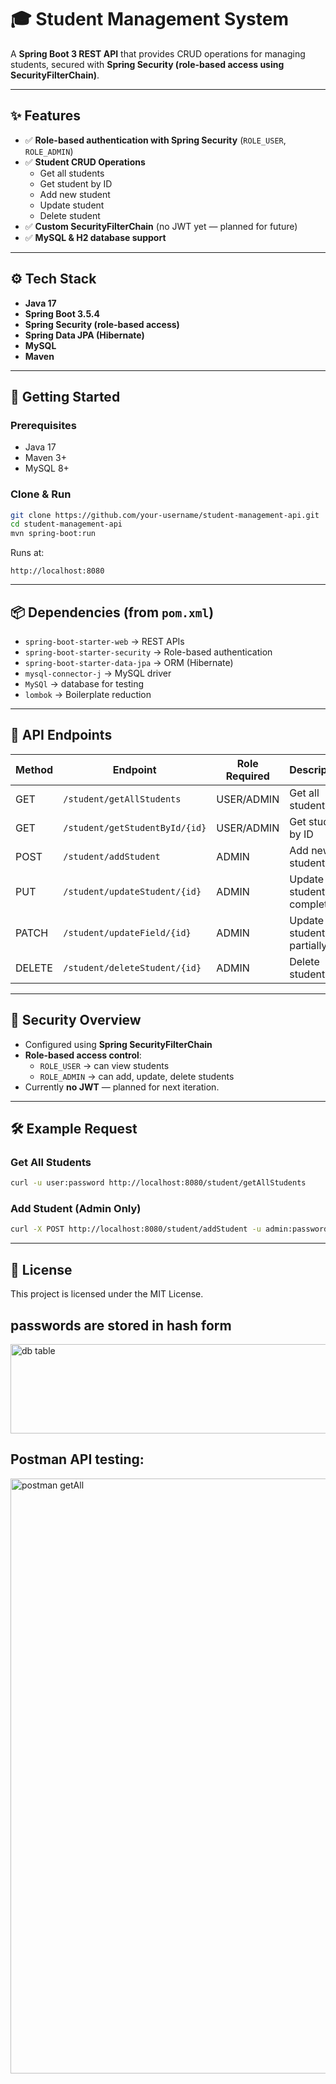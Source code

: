 # 🎓 Student Management System

A **Spring Boot 3 REST API** that provides CRUD operations for managing students, secured with **Spring Security (role-based access using SecurityFilterChain)**.  

---

## ✨ Features  
- ✅ **Role-based authentication with Spring Security** (`ROLE_USER`, `ROLE_ADMIN`)  
- ✅ **Student CRUD Operations**  
  - Get all students  
  - Get student by ID  
  - Add new student  
  - Update student  
  - Delete student  
- ✅ **Custom SecurityFilterChain** (no JWT yet — planned for future)  
- ✅ **MySQL & H2 database support**  


---

## ⚙️ Tech Stack  
- **Java 17**  
- **Spring Boot 3.5.4**  
- **Spring Security (role-based access)**  
- **Spring Data JPA (Hibernate)**  
- **MySQL**  
- **Maven**  

---

## 🚀 Getting Started  

### Prerequisites  
- Java 17  
- Maven 3+  
- MySQL 8+  

### Clone & Run  
```bash
git clone https://github.com/your-username/student-management-api.git
cd student-management-api
mvn spring-boot:run
```

Runs at:  
```
http://localhost:8080
```

---

## 📦 Dependencies (from `pom.xml`)  
- `spring-boot-starter-web` → REST APIs  
- `spring-boot-starter-security` → Role-based authentication  
- `spring-boot-starter-data-jpa` → ORM (Hibernate)  
- `mysql-connector-j` → MySQL driver  
- `MySQl` →  database for testing  
- `lombok` → Boilerplate reduction  

---

## 📡 API Endpoints  

| Method | Endpoint                  | Role Required | Description                  |
|--------|---------------------------|---------------|------------------------------|
| GET    | `/student/getAllStudents` | USER/ADMIN    | Get all students             |
| GET    | `/student/getStudentById/{id}` | USER/ADMIN | Get student by ID            |
| POST   | `/student/addStudent`     | ADMIN         | Add new student              |
| PUT    | `/student/updateStudent/{id}` | ADMIN      | Update student completely    |
| PATCH  | `/student/updateField/{id}` | ADMIN        | Update student partially     |
| DELETE | `/student/deleteStudent/{id}` | ADMIN      | Delete student               |

---

## 🔐 Security Overview  
- Configured using **Spring SecurityFilterChain**  
- **Role-based access control**:  
  - `ROLE_USER` → can view students  
  - `ROLE_ADMIN` → can add, update, delete students  
- Currently **no JWT** — planned for next iteration.  

---

## 🛠 Example Request  

### Get All Students  
```bash
curl -u user:password http://localhost:8080/student/getAllStudents
```

### Add Student (Admin Only)  
```bash
curl -X POST http://localhost:8080/student/addStudent -u admin:password -H "Content-Type: application/json" -d '{"name":"John Doe","age":22,"course":"CS"}'
```

---

## 📜 License  
This project is licensed under the MIT License.


## passwords are stored in hash form
<img width="621" height="143" alt="db table" src="https://github.com/user-attachments/assets/0ac3f6d8-4a33-4699-8db6-0fba79af28ad" />

## Postman API testing:
<img width="1906" height="952" alt="postman getAll" src="https://github.com/user-attachments/assets/2082e11e-c34b-4701-a39f-d9d4df2b43ba" />




